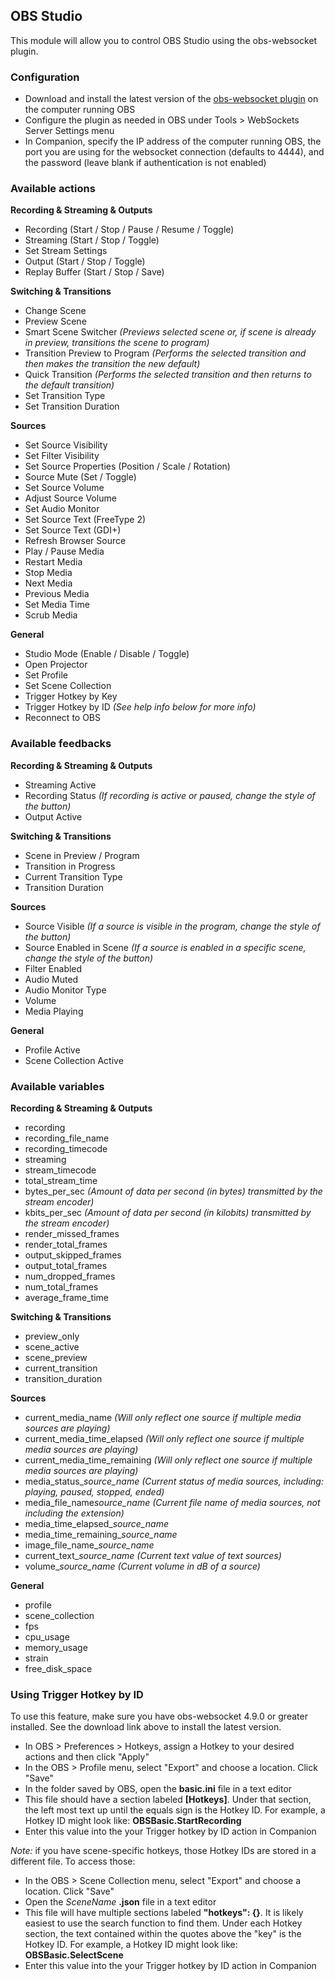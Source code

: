 ## OBS Studio

This module will allow you to control OBS Studio using the obs-websocket plugin.

### Configuration
* Download and install the latest version of the [obs-websocket plugin](https://github.com/Palakis/obs-websocket/releases) on the computer running OBS
* Configure the plugin as needed in OBS under Tools > WebSockets Server Settings menu
* In Companion, specify the IP address of the computer running OBS, the port you are using for the websocket connection (defaults to 4444), and the password (leave blank if authentication is not enabled)

### Available actions
**Recording & Streaming & Outputs**
* Recording (Start / Stop / Pause / Resume / Toggle)
* Streaming (Start / Stop / Toggle)
* Set Stream Settings
* Output (Start / Stop / Toggle)
* Replay Buffer (Start / Stop / Save)

**Switching & Transitions**
* Change Scene
* Preview Scene
* Smart Scene Switcher *(Previews selected scene or, if scene is already in preview, transitions the scene to program)*
* Transition Preview to Program *(Performs the selected transition and then makes the transition the new default)*
* Quick Transition *(Performs the selected transition and then returns to the default transition)*
* Set Transition Type
* Set Transition Duration

**Sources**
* Set Source Visibility
* Set Filter Visibility
* Set Source Properties (Position / Scale / Rotation)
* Source Mute (Set / Toggle)
* Set Source Volume
* Adjust Source Volume
* Set Audio Monitor
* Set Source Text (FreeType 2)
* Set Source Text (GDI+)
* Refresh Browser Source
* Play / Pause Media
* Restart Media
* Stop Media
* Next Media
* Previous Media
* Set Media Time
* Scrub Media

**General**
* Studio Mode (Enable / Disable / Toggle)
* Open Projector
* Set Profile
* Set Scene Collection
* Trigger Hotkey by Key
* Trigger Hotkey by ID *(See help info below for more info)*
* Reconnect to OBS

### Available feedbacks
**Recording & Streaming & Outputs**
* Streaming Active
* Recording Status *(If recording is active or paused, change the style of the button)*
* Output Active

**Switching & Transitions**
* Scene in Preview / Program
* Transition in Progress
* Current Transition Type
* Transition Duration

**Sources**
* Source Visible *(If a source is visible in the program, change the style of the button)*
* Source Enabled in Scene *(If a source is enabled in a specific scene, change the style of the button)*
* Filter Enabled
* Audio Muted
* Audio Monitor Type
* Volume
* Media Playing

**General**
* Profile Active
* Scene Collection Active

### Available variables
**Recording & Streaming & Outputs**
* recording
* recording_file_name
* recording_timecode
* streaming
* stream_timecode
* total_stream_time
* bytes_per_sec *(Amount of data per second (in bytes) transmitted by the stream encoder)*
* kbits_per_sec *(Amount of data per second (in kilobits) transmitted by the stream encoder)*
* render_missed_frames
* render_total_frames
* output_skipped_frames
* output_total_frames
* num_dropped_frames
* num_total_frames
* average_frame_time

**Switching & Transitions**
* preview_only
* scene_active
* scene_preview
* current_transition
* transition_duration

**Sources**
* current_media_name *(Will only reflect one source if multiple media sources are playing)*
* current_media_time_elapsed *(Will only reflect one source if multiple media sources are playing)*
* current_media_time_remaining *(Will only reflect one source if multiple media sources are playing)*
* media_status_*source_name* *(Current status of media sources, including: playing, paused, stopped, ended)*
* media_file_name*source_name* *(Current file name of media sources, not including the extension)*
* media_time_elapsed_*source_name*
* media_time_remaining_*source_name*
* image_file_name_*source_name*
* current_text_*source_name* *(Current text value of text sources)*
* volume_*source_name* *(Current volume in dB of a source)*

**General**
* profile
* scene_collection
* fps
* cpu_usage
* memory_usage
* strain
* free_disk_space

### Using Trigger Hotkey by ID
To use this feature, make sure you have obs-websocket 4.9.0 or greater installed. See the download link above to install the latest version.

* In OBS > Preferences > Hotkeys, assign a Hotkey to your desired actions and then click "Apply"
* In the OBS > Profile menu, select "Export" and choose a location. Click "Save"
* In the folder saved by OBS, open the **basic.ini** file in a text editor
* This file should have a section labeled **[Hotkeys]**. Under that section, the left most text up until the equals sign is the Hotkey ID. For example, a Hotkey ID might look like: **OBSBasic.StartRecording**
* Enter this value into the your Trigger hotkey by ID action in Companion

*Note:* if you have scene-specific hotkeys, those Hotkey IDs are stored in a different file. To access those:
* In the OBS > Scene Collection menu, select "Export" and choose a location. Click "Save"
* Open the *SceneName* **.json** file in a text editor
* This file will have multiple sections labeled **"hotkeys": {}**. It is likely easiest to use the search function to find them. Under each Hotkey  section, the text contained within the quotes above the "key" is the Hotkey ID. For example, a Hotkey ID might look like: **OBSBasic.SelectScene**
* Enter this value into the your Trigger hotkey by ID action in Companion